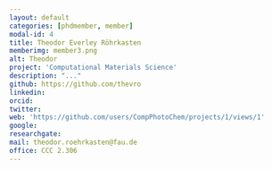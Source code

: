 ```yaml
---
layout: default
categories: [phdmember, member]
modal-id: 4
title: Theodor Everley Röhrkasten
memberimg: member3.png
alt: Theodor
project: 'Computational Materials Science'
description: "..."
github: https://github.com/thevro
linkedin: 
orcid: 
twitter: 
web: 'https://github.com/users/CompPhotoChem/projects/1/views/1'
google: 
researchgate: 
mail: theodor.roehrkasten@fau.de
office: CCC 2.306
---
```

